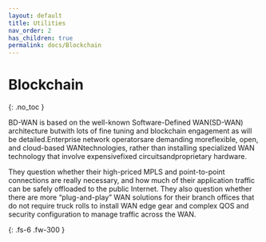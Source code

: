 ```yaml
---
layout: default
title: Utilities
nav_order: 2
has_children: true
permalink: docs/Blockchain
---
```

# Blockchain

{: .no_toc }

BD-WAN is based on the well-known Software-Defined WAN(SD-WAN) architecture butwith lots of fine tuning and blockchain engagement as will be detailed.Enterprise network    operatorsare    demanding    moreflexible,    open,    and    cloud-based WANtechnologies, rather than installing specialized WAN technology that involve expensivefixed circuitsandproprietary  hardware.

They  question  whether  their  high-priced  MPLS  and  point-to-point  connections  are  really  necessary,  and  how  much  of  their  application  traffic  can  be  safely offloaded to the public Internet. They also question whether there are more “plug-and-play” WAN solutions  for  their  branch  offices  that  do  not  require  truck  rolls  to  install  WAN  edge  gear  and complex QOS and security configuration to manage traffic across the WAN. 

{: .fs-6 .fw-300 }